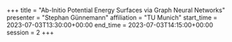 +++
title = "Ab-Initio Potential Energy Surfaces via Graph Neural Networks"
presenter = "Stephan Günnemann"
affiliation = "TU Munich"
start_time = 2023-07-03T13:30:00+00:00
end_time = 2023-07-03T14:15:00+00:00
session = 2
+++


